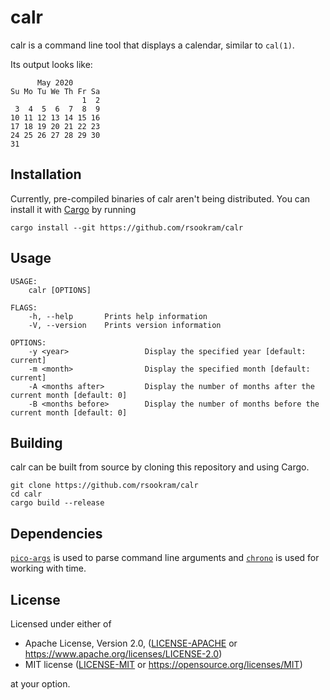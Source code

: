 # calr

calr is a command line tool that displays a calendar, similar to `cal(1)`.

Its output looks like:

```
      May 2020
Su Mo Tu We Th Fr Sa
                1  2
 3  4  5  6  7  8  9
10 11 12 13 14 15 16
17 18 19 20 21 22 23
24 25 26 27 28 29 30
31
```

## Installation

Currently, pre-compiled binaries of calr aren't being distributed. You can
install it with
[Cargo](https://doc.rust-lang.org/cargo/getting-started/installation.html) by
running

```
cargo install --git https://github.com/rsookram/calr
```

## Usage

```
USAGE:
    calr [OPTIONS]

FLAGS:
    -h, --help       Prints help information
    -V, --version    Prints version information

OPTIONS:
    -y <year>                 Display the specified year [default: current]
    -m <month>                Display the specified month [default: current]
    -A <months after>         Display the number of months after the current month [default: 0]
    -B <months before>        Display the number of months before the current month [default: 0]
```

## Building

calr can be built from source by cloning this repository and using Cargo.

```
git clone https://github.com/rsookram/calr
cd calr
cargo build --release
```

## Dependencies

[`pico-args`](https://crates.io/crates/pico-args) is used to parse command line
arguments and [`chrono`](https://crates.io/crates/chrono) is used for working
with time.

## License

Licensed under either of

 * Apache License, Version 2.0, ([LICENSE-APACHE](LICENSE-APACHE) or
   https://www.apache.org/licenses/LICENSE-2.0)
 * MIT license ([LICENSE-MIT](LICENSE-MIT) or
   https://opensource.org/licenses/MIT)

at your option.
